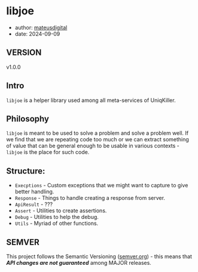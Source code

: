 # libjoe
- author: [mateusdigital](https://mateus.digital)
- date: 2024-09-09

## VERSION
v1.0.0 

## Intro 

```libjoe``` is a helper library used among all meta-services of UniqKiller.


## Philosophy

```libjoe``` is meant to be used to solve a problem and solve a problem well. 
If we find that we are repeating code too much or we can extract something of 
value that can be general enough to be usable in various contexts - ```libjoe``` 
is the place for such code.


## Structure:

- ```Execptions``` - Custom exceptions that we might want to capture to give better handling.
- ```Response```  - Things to handle creating a response from server.
- ```ApiResult``` - ???
- ```Assert``` - Utilities to create assertions.
- ```Debug``` - Utilities to help the debug.
- ```Utils``` - Myriad of other functions.


## SEMVER

This project follows the Semantic Versioning ([semver.org](semver.org)) - this means that ***API changes are not guaranteed*** among MAJOR releases.